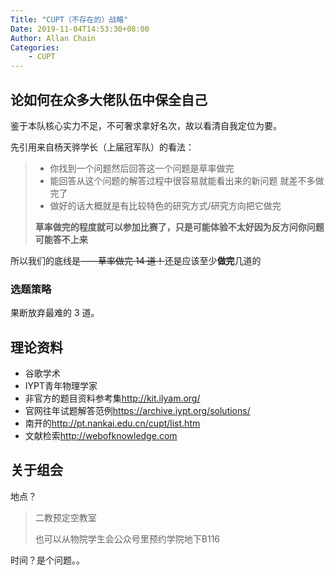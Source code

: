 ```yaml
---
Title: "CUPT（不存在的）战略"
Date: 2019-11-04T14:53:30+08:00
Author: Allan Chain
Categories:
    - CUPT
---
```


## 论如何在众多大佬队伍中保全自己

鉴于本队核心实力不足，不可奢求拿好名次，故以看清自我定位为要。

先引用来自杨天骅学长（上届冠军队）的看法：

> - 你找到一个问题然后回答这一个问题是草率做完
> - 能回答从这个问题的解答过程中很容易就能看出来的新问题 就差不多做完了
> - 做好的话大概就是有比较特色的研究方式/研究方向把它做完
> 
> **草率做完的程度就可以参加比赛了，只是可能体验不太好因为反方问你问题可能答不上来**

所以我们的底线是——~~草率做完 14 道！~~还是应该至少**做完**几道的

### 选题策略

果断放弃最难的 3 道。


## 理论资料

- 谷歌学术
- IYPT青年物理学家
- 非官方的题目资料参考集<http://kit.ilyam.org/>
- 官网往年试题解答范例<https://archive.iypt.org/solutions/>
- 南开的<http://pt.nankai.edu.cn/cupt/list.htm>
- 文献检索<http://webofknowledge.com>

## 关于组会

地点？

> 二教预定空教室
>
> 也可以从物院学生会公众号里预约学院地下B116

时间？是个问题。。
